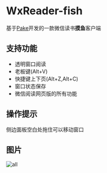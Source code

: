 # WxReader-fish

基于[Pake](https://github.com/tw93/Pake)开发的一款微信读书**摸鱼**客户端

## 支持功能

- 透明窗口阅读
- 老板键(Alt+V)
- 快捷键上下页(Alt+Z,Alt+C)
- 窗口状态保存
- 微信阅读网页版的所有功能

## 操作提示
侧边面板空白处拖住可以移动窗口

## 图片

![all](https://github.com/AprDeci/WxReader-fish/blob/main/imgs/all.png)
